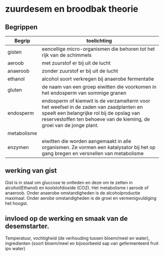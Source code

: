 # zuurdesem en broodbak theorie 

## Begrippen
|**Begrip** | **toelichting** |
| --- | -------- |
| gisten | eencellige micro-organismen die behoren tot het rijk van de schimmels |
| aeroob | met zuurstof er bij uit de lucht |
| anaeroob | zonder zuurstof er bij uit de lucht |
| ethanol | alcohol soort verkregen bij anaerobe fermentatie |
| gluten | de naam van een groep eiwitten die voorkomen in het endosperm van sommige granen |
| endosperm | endosperm of kiemwit is de verzamelterm voor het weefsel in de zaden van zaadplanten en speelt een belangrijke rol bij de opslag van reservestoffen ten behoeve van de kieming, de groei van de jonge plant. |
| metabolisme | | biochemische processen die plaatsvinden in cellen |
|enzymen | eiwitten die worden aangemaakt in alle organismen. Ze vormen een katalysator bij het op gang bregen en versnellen van metabolisme |

## werking van gist
Gist is in staat om gluccose te ontleden en deze om te zetten in alcohol(Ethanol) en koolstofdioxide (CO2). Het metabolisme i aeroob of anaeroob. Onder anaerobe omstandigheden is de alcoholproductie maximaal. Onder aerobe omstandigheden is de groei en vermenigvuldiging het hoogst.  


## invloed op de werking en smaak van de desemstarter.

Temperatuur, vochtigheid (de verhouding tussen bloem/meel en water), ingredienten (soort bloem/meel en bijvoorbeeld sap van gefermenteerd fruit ipv water)

